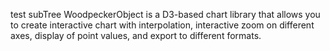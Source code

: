 test subTree
WoodpeckerObject is a D3-based chart library that allows you to create interactive chart with interpolation, interactive zoom on different axes, display of point values, and export to different formats.
